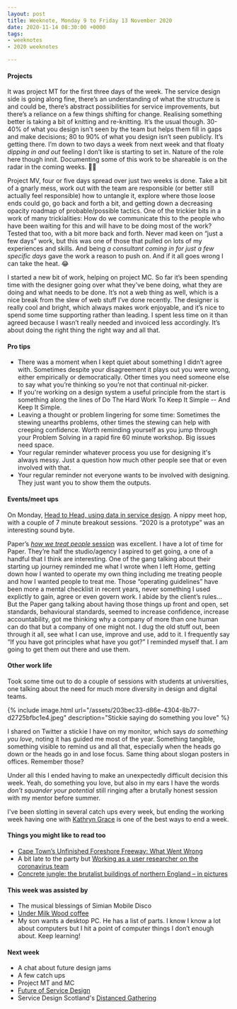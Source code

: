 ```yaml
---
layout: post
title: Weeknote, Monday 9 to Friday 13 November 2020
date: 2020-11-14 08:30:00 +0000
tags:
- weeknotes
- 2020 weeknotes

---
```

#### Projects

It was project MT for the first three days of the week. The service design side is going along fine, there’s an understanding of what the structure is and could be, there’s abstract possibilities for service improvements, but there’s a reliance on a few things shifting for change. Realising something better is taking a bit of knitting and re-knitting. It’s the usual though. 30-40% of what you design isn't seen by the team but helps them fill in gaps and make decisions; 80 to 90% of what you design isn’t seen publicly. It’s getting there. I’m down to two days a week from next week and that floaty _dipping in and out_ feeling I don’t like is starting to set in. Nature of the role here though innit. Documenting some of this work to be shareable is on the radar in the coming weeks. 👍🏼

Project MV, four or five days spread over just two weeks is done. Take a bit of a gnarly mess, work out with the team are responsible (or better still actually feel responsible) how to untangle it, explore where those loose ends could go, go back and forth a bit, and getting down a decreasing opacity roadmap of probable/possible tactics. One of the trickier bits in a work of many trickialities: How do we communicate this to the people who have been waiting for this and will have to be doing most of the work? Tested that too, with a bit more back and forth. Never mad keen on “just a few days” work, but this was one of those that pulled on lots of my experiences and skills. And being _a consultant coming in for just a few specific days_ gave the work a reason to push on. And if it all goes wrong I can take the heat. 😂

I started a new bit of work, helping on project MC. So far it’s been spending time with the designer going over what they've bene doing, what they are doing and what needs to be done. It’s not a web thing as well, which is a nice break from the slew of web stuff I’ve done recently. The designer is really cool and bright, which always makes work enjoyable, and it’s nice to spend some time supporting rather than leading. I spent less time on it than agreed because I wasn’t really needed and invoiced less accordingly. It’s about doing the right thing the right way and all that.

#### Pro tips

* There was a moment when I kept quiet about something I didn’t agree with. Sometimes despite your disagreement it plays out you were wrong, either empirically or democratically. Other times you need someone else to say what you’re thinking so you’re not that continual nit-picker.
* If you're working on a design system a useful principle from the start is something along the lines of Do The Hard Work To Keep It Simple -- And Keep It Simple.
* Leaving a thought or problem lingering for some time: Sometimes the stewing unearths problems, other times the stewing can help with creeping confidence. Worth reminding yourself as you jump through your Problem Solving in a rapid fire 60 minute workshop. Big issues need space.
* Your regular reminder whatever process you use for designing it's always messy. Just a question how much other people see that or even involved with that.
* Your regular reminder not everyone wants to be involved with designing. They just want you to show them the outputs.

#### Events/meet ups

On Monday, [Head to Head, using data in service design](https://www.eventbrite.co.uk/e/head-to-head-using-data-in-service-design-tickets-127299661715#). A nippy meet hop, with a couple of 7 minute breakout sessions. “2020 is a prototype” was an interesting sound byte.

Paper’s [_how we treat people_ session](https://www.eventbrite.co.uk/e/how-we-treat-people-at-paper-tickets-125893720507) was excellent. I have a lot of time for Paper. They’re half the studio/agency I aspired to get going, a one of a handful that I think are interesting.
One of the gang talking about their starting up journey reminded me what I wrote when I left Home, getting down how I wanted to operate my own thing including me treating people and how I wanted people to treat me. Those “operating guidelines” have been more a mental checklist in recent years, never something I used explictly to gain, agree or even govern work. I abide by the client’s rules... But the Paper gang talking about having those things up front and open, set standards, behavioural standards, seemed to increase confidence, increase accountability, got me thinking why a company of more than one human can do that but a company of one might not. I dug the old stuff out, been through it all, see what I can use, improve and use, add to it. I frequently say “If you have got principles what have you got?” I reminded myself that. I am going to get them out there and use them.

#### Other work life

Took some time out to do a couple of sessions with students at universities, one talking about the need for much more diversity in design and digital teams.

{% include image.html url="/assets/203bec33-d86e-4304-8b77-d2725bfbc1e4.jpeg" description="Stickie saying do something you love" %}

I shared on Twitter a stickie I have on my monitor, which says _do something you love_, noting it has guided me most of the year. Something tangible, something visible to remind us and all that, especially when the heads go down or the heads go in and lose focus. Same thing about slogan posters in offices. Remember those?

Under all this I ended having to make an unexpectedly difficult decision this week. Yeah, do something you love, but also in my ears I have the words _don't squander your potential_ still ringing after a brutally honest session with my mentor before summer.

I've been slotting in several catch ups every week, but ending the working week having one with [Kathryn Grace](https://twitter.com/iamkathryngrace) is one of the best ways to end a week.

#### Things you might like to read too

* [Cape Town’s Unfinished Foreshore Freeway: What Went Wrong](https://thisbigcity.net/cape-towns-unfinished-foreshore-freeway-what-went-wrong/)
* A bit late to the party but [Working as a user researcher on the coronavirus team](https://medium.com/@micolartom/working-as-a-user-researcher-on-the-coronavirus-testing-team-fast-forwarded-learning-a91a8ea2be9e)
* [Concrete jungle: the brutalist buildings of northern England – in pictures](https://www.theguardian.com/artanddesign/gallery/2020/nov/12/concrete-jungle-the-brutalist-buildings-of-northern-england-in-pictures?CMP=share_btn_tw)

#### This week was assisted by

* The musical blessings of Simian Mobile Disco
* [Under Milk Wood coffee](https://darkwoodscoffee.co.uk/our-coffee/under-milk-wood)
* My son wants a desktop PC. He has a list of parts. I know I know a lot about computers but I hit a point of computer things I don’t enough about. Keep learning!

#### Next week

* A chat about future design jams
* A few catch ups
* Project MT and MC
* [Future of Service Design](https://www.meetup.com/Service-Lab-London/events/274518531/)
* Service Design Scotland's [Distanced Gathering](https://www.eventbrite.co.uk/e/19th-distanced-gathering-19-november-tickets-125315264329)